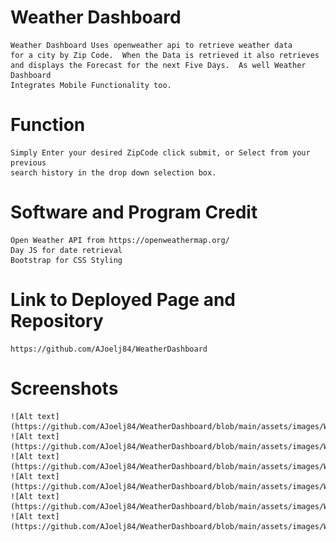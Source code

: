 # Weather Dashboard
    Weather Dashboard Uses openweather api to retrieve weather data
    for a city by Zip Code.  When the Data is retrieved it also retrieves
    and displays the Forecast for the next Five Days.  As well Weather Dashboard
    Integrates Mobile Functionality too.
# Function
    Simply Enter your desired ZipCode click submit, or Select from your previous
    search history in the drop down selection box.
# Software and Program Credit
    Open Weather API from https://openweathermap.org/
    Day JS for date retrieval
    Bootstrap for CSS Styling
# Link to Deployed Page and Repository
    https://github.com/AJoelj84/WeatherDashboard
    

# Screenshots
    ![Alt text](https://github.com/AJoelj84/WeatherDashboard/blob/main/assets/images/Wdash1.jpg)
    ![Alt text](https://github.com/AJoelj84/WeatherDashboard/blob/main/assets/images/Wdash2.jpg)
    ![Alt text](https://github.com/AJoelj84/WeatherDashboard/blob/main/assets/images/Wdash3.jpg)
    ![Alt text](https://github.com/AJoelj84/WeatherDashboard/blob/main/assets/images/Wdash4.jpg)
    ![Alt text](https://github.com/AJoelj84/WeatherDashboard/blob/main/assets/images/WdashMble1.jpg)
    ![Alt text](https://github.com/AJoelj84/WeatherDashboard/blob/main/assets/images/WdashMble2.jpg)